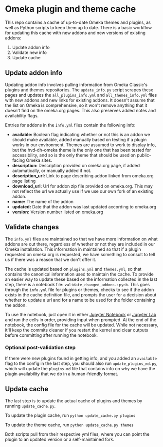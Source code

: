 # Omeka plugin and theme cache

This repo contains a cache of up-to-date Omeka themes and plugins, as well as Python scripts to keep them up to date. There is a basic workflow for updating this cache with new addons and new versions of existing addons:

1. Update addon info
2. Validate new info
3. Update cache

## Update addon info

Updating addon info involves pulling information from Omeka Classic's plugins and themes repositories. The `update_info.py` script scrapes these pages and updates the `all_plugins_info.yml` and `all_themes_info.yml` files with new addons and new links for existing addons. It doesn't assume that the list on Omeka is comprehensive, so it won't remove anything that it doesn't find on the omeka.org pages. This also preserves added notes and availability flags.

Entries for addons in the `info.yml` files contain the following info:
- **available:** Boolean flag indicating whether or not this is an addon we should make available, added manually based on testing if a plugin works in our environment. Themes are assumed to work to display info, but the hvd-dh-omeka theme is the only one that has been tested for accessibility, and so is the only theme that should be used on public-facing Omeka sites.
- **description:** Description provided on omeka.org page, if added automatically, or manually added if not.
- **description_url:** Link to page describing addon linked from omeka.org page listing
- **download_url:** Url for addon zip file provided on omeka.org. This may not reflect the url we actually use if we use our own fork of an existing addon.
- **name:** The name of the addon
- **updated:** Date that the addon was last updated according to omeka.org
- **version:** Version number listed on omeka.org

## Validate changes

The `info.yml` files are maintained so that we have more information on what addons are out there, regardless of whether or not they are included in our Omeka installation. This information in maintained so that if a plugin requested on omeka.org is requested, we have something to consult to tell us if there was a reason that we don't offer it.

The cache is updated based on `plugins.yml` and `themes.yml`, so that contains the canonical information used to maintain the cache. To provide an easier way to update these based on the information collected in the last step, there is a notebook file: `validate_changed_addons.ipynb`. This goes through the `info.yml` file for plugins or themes, checks to see if the addon exists in the cache definition file, and prompts the user for a decision about whether to update a url and for a name to be used for the folder containing the addon.

To use the notebook, just open it in either [Jupyter Notebook](https://jupyter.org/install.html#getting-started-with-the-classic-jupyter-notebook) or [Jupyter Lab](https://jupyter.org/install.html#getting-started-with-jupyterlab) and run the cells in order, providing input when prompted. At the end of the notebook, the config file for the cache will be updated. While not necessary, it'll keep the commits cleaner if you restart the kernel and clear outputs before committing after running the notebook.

### Optional post-validation step

If there were new plugins found in getting info, and you added an `available` flag to the config in the last step, you should also run `update_plugins_md.py`, which will update the `plugins.md` file that contains info on why we have the plugin availability that we do in a human-friendly format.

## Update cache

The last step is to update the actual cache of plugins and themes by running `update_cache.py`.

To update the plugin cache, run `python update_cache.py plugins`

To update the theme cache, run `python update_cache.py themes`

Both scripts pull from their respective yml files, where you can point the plugin to an updated version or a self-maintained fork.